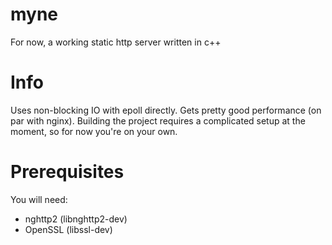 # myne
For now, a working static http server written in c++

# Info
Uses non-blocking IO with epoll directly. Gets pretty good performance (on par with nginx).
Building the project requires a complicated setup at the moment, so for now you're on your own.

# Prerequisites
You will need:
- nghttp2 (libnghttp2-dev)
- OpenSSL (libssl-dev)